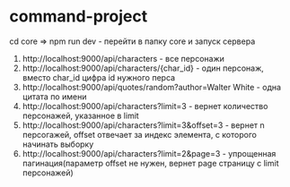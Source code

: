 # command-project
cd core => npm run dev - перейти в папку core и запуск сервера
1. http://localhost:9000/api/characters - все персонажи
2. http://localhost:9000/api/characters/{char_id} - один персонаж, вместо char_id цифра id нужного перса
3. http://localhost:9000/api/quotes/random?author=Walter White - одна цитата по имени
4. http://localhost:9000/api/characters?limit=3 - вернет количество персонажей, указанное в limit
5. http://localhost:9000/api/characters?limit=3&offset=3 - вернет n персогажей, offset отвечает за индекс элемента, с которого начинать выборку
6. http://localhost:9000/api/characters?limit=2&page=3 - упрощенная пагинация(параметр offset не нужен, вернет page страницу с limit персонажей)
